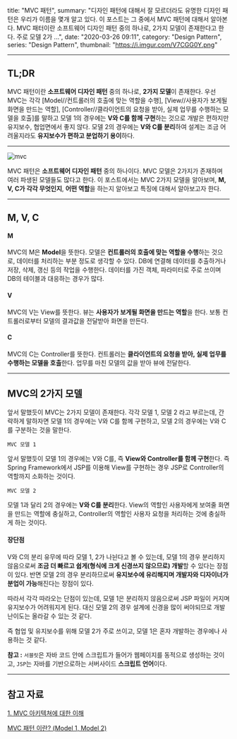 title: "MVC 패턴",
summary: "디자인 패턴에 대해서 잘 모르더라도 유명한 디자인 패턴은 우리가 이름을 몇개 알고 있다. 이 포스트는 그 중에서 MVC 패턴에 대해서 알아본다. MVC 패터이란 소프트웨어 디자인 패턴 중의 하나로, 2가지 모델이 존재한다고 한다. 주로 모델 2가 ...",
date: "2020-03-26 09:11",
category: "Design Pattern",
series: "Design Pattern",
thumbnail: "https://i.imgur.com/V7CGG0Y.png"

---

## TL;DR

MVC 패턴이란 **소프트웨어 디자인 패턴** 중의 하나로, **2가지 모델**이 존재한다. 우선 MVC는 각각 [Model//컨트롤러의 호출에 맞는 역할을 수행], [View//사용자가 보게될 화면을 만드는 역할], [Controller//클라이언트의 요청을 받아, 실제 업무를 수행하는 모델을 호출]를 말하고 모델 1의 경우에는 **V와 C를 함께 구현**하는 것으로 개발은 편하지만 유지보수, 협업면에서 좋지 않다. 모델 2의 경우에는 **V와 C를 분리**하여 설계는 조금 어려울지라도 **유지보수가 편하고 분업하기 용이**하다.

---

![mvc](https://i.imgur.com/V7CGG0Y.png)

MVC 패턴은 **소프트웨어 디자인 패턴** 중의 하나이다. MVC 모델은 2가지가 존재하며 여러 파생된 모델들도 많다고 한다. 이 포스트에서는 MVC 2가지 모델을 알아보며, **M, V, C가 각각 무엇인지**, **어떤 역할**을 하는지 알아보고 특징에 대해서 알아보고자 한다.

---

## M, V, C

#### M

MVC의 M은 **Model**을 뜻한다. 모델은 **컨트롤러의 호출에 맞는 역할을 수행**하는 것으로, 데이터를 처리하는 부분 정도로 생각할 수 있다. DB에 연결해 데이터를 추출하거나 저장, 삭제, 갱신 등의 작업을 수행한다. 데이터를 가진 객체, 파라미터로 주로 쓰이며 DB의 테이블과 대응하는 경우가 많다.

#### V

MVC의 V는 View를 뜻한다. 뷰는 **사용자가 보게될 화면을 만드는 역할**을 한다. 보통 컨트롤러로부터 모델의 결과값을 전달받아 화면을 만든다.

#### C

MVC의 C는 Controller를 뜻한다. 컨트롤러는 **클라이언트의 요청을 받아, 실제 업무를 수행하는 모델을 호출**한다. 업무를 마친 모델의 값을 받아 뷰에 전달한다.

---

## MVC의 2가지 모델

앞서 말했듯이 MVC는 2가지 모델이 존재한다. 각각 모델 1, 모델 2 라고 부르는데, 간략하게 말하자면 모델 1의 경우에는 V와 C를 함께 구현하고, 모델 2의 경우에는 V와 C를 구분하는 것을 말한다.

`MVC 모델 1`

앞서 말했듯이 모델 1의 경우에는 V와 C를, 즉 **View와 Controller를 함께 구현**한다. 즉 Spring Framework에서 JSP를 이용해 View를 구현하는 경우 JSP로 Controller의 역할까지 소화하는 것이다.

`MVC 모델 2`

모델 1과 달리 2의 경우에는 **V와 C를 분리**한다. View의 역할인 사용자에게 보여줄 화면을 만드는 역할에 충실하고, Controller의 역할인 사용자 요청을 처리하는 것에 충실하게 하는 것이다.

#### 장단점

V와 C의 분리 유무에 따라 모델 1, 2가 나뉜다고 볼 수 있는데, 모델 1의 경우 분리하지 않음으로써 **조금 더 빠르고 쉽게(형식에 크게 신경쓰지 않으므로) 개발**할 수 있다는 장점이 있다. 반면 모델 2의 경우 분리하므로써 **유지보수에 유리해지며 개발자와 디자이너가 분업이 가능**해진다는 장점이 있다.

따라서 각각 따라오는 단점이 있는데, 모델 1은 분리하지 않음으로써 JSP 파일이 커지며 유지보수가 어려워지게 된다. 대신 모델 2의 경우 설계에 신경을 많이 써야되므로 개발 난이도는 올라갈 수 있는 것 같다.

즉 협업 및 유지보수를 위해 모델 2가 주로 쓰이고, 모델 1은 혼자 개발하는 경우에나 사용하는 것 같다.

**참고 :** `서블릿`은 자바 코드 안에 스크립트가 들어가 웹페이지를 동적으로 생성하는 것이고, `JSP`는 자바를 기반으로하는 서버사이드 **스크립트 언어**이다.

---

## 참고 자료

[1. MVC 아키텍쳐에 대한 이해](https://asfirstalways.tistory.com/180)

[MVC 패턴 이란? (Model 1, Model 2)](https://wooaoe.tistory.com/15)
